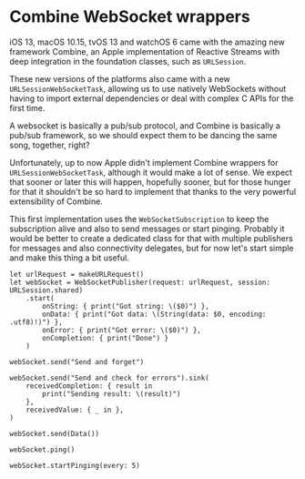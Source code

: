 # Combine WebSocket wrappers

iOS 13, macOS 10.15, tvOS 13 and watchOS 6 came with the amazing new framework Combine, an Apple implementation of Reactive Streams with deep integration in the foundation classes, such as `URLSession`.

These new versions of the platforms also came with a new `URLSessionWebSocketTask`, allowing us to use natively WebSockets without having to import external dependencies or deal with complex C APIs for the first time.

A websocket is basically a pub/sub protocol, and Combine is basically a pub/sub framework, so we should expect them to be dancing the same song, together, right?

Unfortunately, up to now Apple didn't implement Combine wrappers for `URLSessionWebSocketTask`, although it would make a lot of sense. We expect that sooner or later this will happen, hopefully sooner, but for those hunger for that it shouldn't be so hard to implement that thanks to the very powerful extensibility of Combine.

This first implementation uses the `WebSocketSubscription` to keep the subscription alive and also to send messages or start pinging. Probably it would be better to create a dedicated class for that with multiple publishers for messages and also connectivity delegates, but for now let's start simple and make this thing a bit useful.

```
let urlRequest = makeURLRequest()
let webSocket = WebSocketPublisher(request: urlRequest, session: URLSession.shared)
    .start(
        onString: { print("Got string: \($0)") },
        onData: { print("Got data: \(String(data: $0, encoding: .utf8)!)") },
        onError: { print("Got error: \($0)") },
        onCompletion: { print("Done") }
    )

webSocket.send("Send and forget")

webSocket.send("Send and check for errors").sink(
    receivedCompletion: { result in
        print("Sending result: \(result)")
    },
    receivedValue: { _ in },
)

webSocket.send(Data())

webSocket.ping()

webSocket.startPinging(every: 5)
```